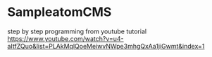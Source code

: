 # SampleatomCMS
step by step programming from youtube tutorial
https://www.youtube.com/watch?v=u4-aItfZQuo&list=PLAkMqlQoeMeiwvNWpe3mhgQxAa1jiGwmt&index=1
